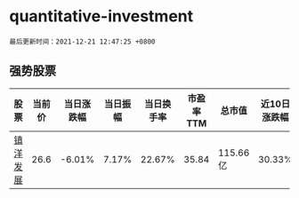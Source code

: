 # quantitative-investment

`最后更新时间：2021-12-21 12:47:25 +0800`

## 强势股票

|股票|当前价|当日涨跌幅|当日振幅|当日换手率|市盈率TTM|总市值|近10日涨跌幅|
|----|----|----|----|----|----|----|----|
|[镇洋发展](https://xueqiu.com/S/SH603213)|26.6|-6.01%|7.17%|22.67%|35.84|115.66亿|30.33%|
